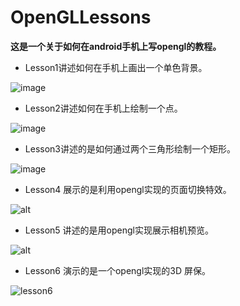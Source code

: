 # OpenGLLessons
**这是一个关于如何在android手机上写opengl的教程。**
* Lesson1讲述如何在手机上画出一个单色背景。

![image](https://github.com/lord19871207/OpenGLLessons/blob/master/lesson1.png)

* Lesson2讲述如何在手机上绘制一个点。

![image](https://github.com/lord19871207/OpenGLLessons/blob/master/lesson2.png)

* Lesson3讲述的是如何通过两个三角形绘制一个矩形。

![image](https://github.com/lord19871207/OpenGLLessons/blob/master/lesson3.png)

* Lesson4 展示的是利用opengl实现的页面切换特效。

![alt](https://github.com/lord19871207/OpenGLLessons/blob/master/lesson4.gif)

* Lesson5 讲述的是用opengl实现展示相机预览。

![alt](https://github.com/lord19871207/OpenGLLessons/blob/master/lesson5.gif)

* Lesson6 演示的是一个opengl实现的3D 屏保。

![lesson6](https://github.com/lord19871207/OpenGLLessons/blob/master/lesson6.gif)
